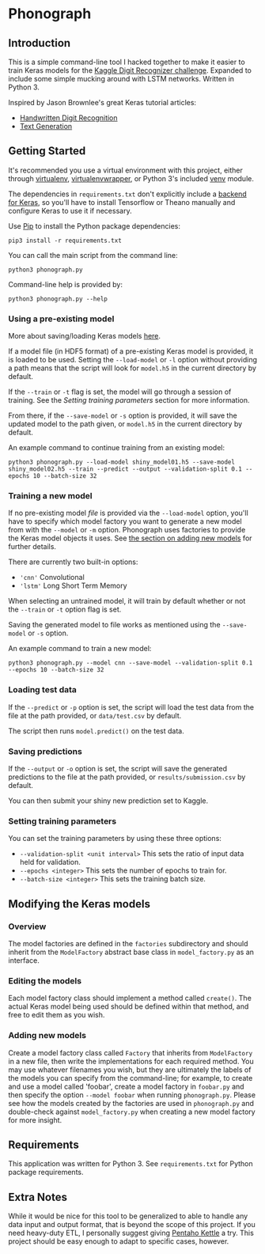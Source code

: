 # Phonograph

## Introduction

This is a simple command-line tool I hacked together to make it easier to train Keras models for the [Kaggle Digit Recognizer challenge](https://www.kaggle.com/c/digit-recognizer). Expanded to include some simple mucking around with LSTM networks. Written in Python 3.

Inspired by Jason Brownlee's great Keras tutorial articles:

- [Handwritten Digit Recognition](http://machinelearningmastery.com/handwritten-digit-recognition-using-convolutional-neural-networks-python-keras/)
- [Text Generation](http://machinelearningmastery.com/text-generation-lstm-recurrent-neural-networks-python-keras/)

## Getting Started

It's recommended you use a virtual environment with this project, either through [virtualenv](https://virtualenv.pypa.io/en/latest/), [virtualenvwrapper](https://virtualenvwrapper.readthedocs.io/en/latest/), or Python 3's included [venv](https://docs.python.org/3/library/venv.html) module.

The dependencies in `requirements.txt` don't explicitly include a [backend for Keras](https://keras.io/backend/), so you'll have to install Tensorflow or Theano manually and configure Keras to use it if necessary.

Use [Pip](https://pypi.python.org/pypi/pip) to install the Python package dependencies:

```
pip3 install -r requirements.txt
```

You can call the main script from the command line:

```
python3 phonograph.py
```

Command-line help is provided by:

```
python3 phonograph.py --help
```

### Using a pre-existing model

More about saving/loading Keras models [here](https://keras.io/getting-started/faq/#how-can-i-save-a-keras-model).

If a model file (in HDF5 format) of a pre-existing Keras model is provided, it is loaded to be used. Setting the `--load-model` or `-l` option without providing a path means that the script will look for `model.h5` in the current directory by default.

If the `--train` or `-t` flag is set, the model will go through a session of training. See the *Setting training parameters* section for more information.

From there, if the `--save-model` or `-s` option is provided, it will save the updated model to the path given, or `model.h5` in the current directory by default.

An example command to continue training from an existing model:

```
python3 phonograph.py --load-model shiny_model01.h5 --save-model shiny_model02.h5 --train --predict --output --validation-split 0.1 --epochs 10 --batch-size 32
```

### Training a new model

If no pre-existing model *file* is provided via the `--load-model` option, you'll have to specify which model factory you want to generate a new model from with the `--model` or `-m` option. Phonograph uses factories to provide the Keras model objects it uses. See [the section on adding new models](#adding-new-models) for further details.

There are currently two built-in options:

- `'cnn'` Convolutional
- `'lstm'` Long Short Term Memory

When selecting an untrained model, it will train by default whether or not the `--train` or `-t` option flag is set.

Saving the generated model to file works as mentioned using the `--save-model` or `-s` option.

An example command to train a new model:

```
python3 phonograph.py --model cnn --save-model --validation-split 0.1 --epochs 10 --batch-size 32
```

### Loading test data

If the `--predict` or `-p` option is set, the script will load the test data from the file at the path provided, or `data/test.csv` by default.

The script then runs `model.predict()` on the test data.

### Saving predictions

If the `--output` or `-o` option is set, the script will save the generated predictions to the file at the path provided, or `results/submission.csv` by default.

You can then submit your shiny new prediction set to Kaggle.

### Setting training parameters

You can set the training parameters by using these three options:

- `--validation-split <unit interval>` This sets the ratio of input data held for validation.
- `--epochs <integer>` This sets the number of epochs to train for.
- `--batch-size <integer>` This sets the training batch size.

## Modifying the Keras models

### Overview

The model factories are defined in the `factories` subdirectory and should inherit from the `ModelFactory` abstract base class in `model_factory.py` as an interface.

### Editing the models

Each model factory class should implement a method called `create()`. The actual Keras model being used should be defined within that method, and free to edit them as you wish.

### Adding new models

Create a model factory class called `Factory` that inherits from `ModelFactory` in a new file, then write the implementations for each required method. You may use whatever filenames you wish, but they are ultimately the labels of the models you can specify from the command-line; for example, to create and use a model called 'foobar', create a model factory in `foobar.py` and then specify the option `--model foobar` when running `phonograph.py`. Please see how the models created by the factories are used in `phonograph.py` and double-check against `model_factory.py` when creating a new model factory for more insight.

## Requirements

This application was written for Python 3. See `requirements.txt` for Python package requirements.

## Extra Notes

While it would be nice for this tool to be generalized to able to handle any data input and output format, that is beyond the scope of this project. If you need heavy-duty ETL, I personally suggest giving [Pentaho Kettle](http://community.pentaho.com/projects/data-integration/) a try. This project should be easy enough to adapt to specific cases, however.
